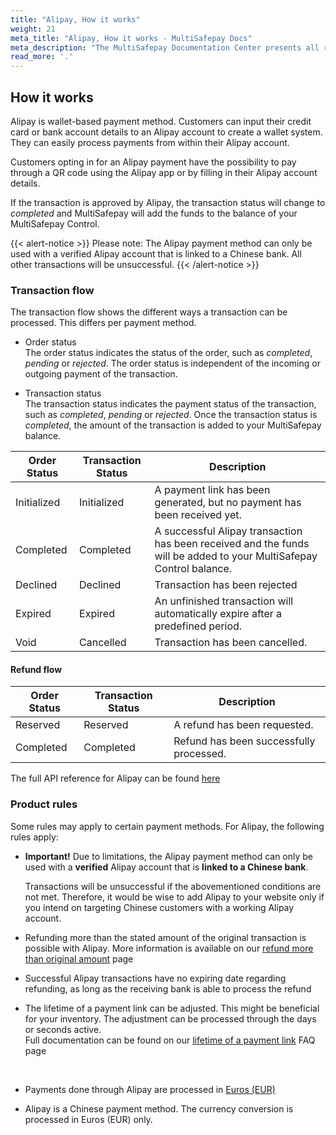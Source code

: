 ```yaml
---
title: "Alipay, How it works"
weight: 21
meta_title: "Alipay, How it works - MultiSafepay Docs"
meta_description: "The MultiSafepay Documentation Center presents all relevant information about our Plugins and API. You can also find support pages for payment methods, tools and general questions as well as the contact details of our Support and Integration Teams."
read_more: '.'
---
```


##  How it works
Alipay is wallet-based payment method. Customers can input their credit card or bank account details to an Alipay account to create a wallet system. They can easily process payments from within their Alipay account.

Customers opting in for an Alipay payment have the possibility to pay through a QR code using the Alipay app or by filling in their Alipay account details.

If the transaction is approved by Alipay, the transaction status will change to _completed_ and MultiSafepay will add the funds to the balance of your MultiSafepay Control.

{{< alert-notice >}} Please note: The Alipay payment method can only be used with a verified Alipay account that is linked to a Chinese bank. All other transactions will be unsuccessful. {{< /alert-notice >}} 


### Transaction flow
The transaction flow shows the different ways a transaction can be processed. This differs per payment method.

* Order status      
The order status indicates the status of the order, such as _completed_, _pending_ or _rejected_. The order status is independent of the incoming or outgoing payment of the transaction.

* Transaction status       
The transaction status indicates the payment status of the transaction, such as _completed_, _pending_ or _rejected_. Once the transaction status is _completed_, the amount of the transaction is added to your MultiSafepay balance.

| Order Status                      | Transaction Status      | Description |
|--------------------------------|-----------|-----------------------------------------------------------------------------------------|
| Initialized | Initialized | A payment link has been generated, but no payment has been received yet.  | 
| Completed   | Completed   | A successful Alipay transaction has been received and the funds will be added to your MultiSafepay Control balance.   | 
| Declined    | Declined    | Transaction has been rejected   | 
| Expired     | Expired     | An unfinished transaction will automatically expire after a predefined period.  | 
| Void        | Cancelled    | Transaction has been cancelled.   | 


#### Refund flow 

| Order Status                      | Transaction Status      | Description |
|--------------------------------|-----------|-----------------------------------------------------------------------------------------|
| Reserved       | Reserved    | A refund has been requested. | 
| Completed      | Completed   | Refund has been successfully processed.  | 


The full API reference for Alipay can be found [here](/api/#alipay)

### Product rules
Some rules may apply to certain payment methods. For Alipay, the following rules apply:

* __Important!__ Due to limitations, the Alipay payment method can only be used with a __verified__ Alipay account that is __linked to a Chinese bank__.

    Transactions will be unsuccessful if the abovementioned conditions are not met. Therefore, it would be wise to add Alipay to your website only if you intend on targeting Chinese customers with a working Alipay account.


* Refunding more than the stated amount of the original transaction is possible with Alipay. More information is available on our [refund more than original amount](/faq/finance/refund-more-than-original-amount) page

* Successful Alipay transactions have no expiring date regarding refunding, as long as the receiving bank is able to process the refund

* The lifetime of a payment link can be adjusted. This might be beneficial for your inventory. The adjustment can be processed through the days or seconds active.   
Full documentation can be found on our [lifetime of a payment link](/faq/api/lifetime-of-a-payment-link) FAQ page
<br>

* Payments done through Alipay are processed in [Euros (EUR)](/faq/general/which-currencies-are-supported-by-multisafepay)

* Alipay is a Chinese payment method. The currency conversion is processed in Euros (EUR) only.
